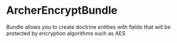 ArcherEncryptBundle
===================

Bundle allows you to create doctrine entities with fields that will be protected by encryption algorithms such as AES